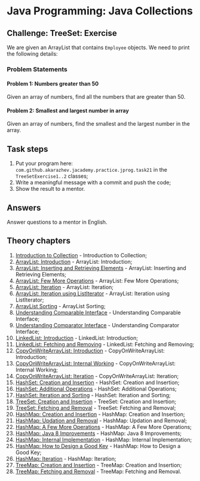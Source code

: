 # Java Programming: Java Collections

## Challenge: TreeSet: Exercise

We are given an ArrayList that contains `Employee` objects. We need to print the following details:

### Problem Statements

#### Problem 1: Numbers greater than 50

Given an array of numbers, find all the numbers that are greater than 50.

#### Problem 2: Smallest and largest number in array

Given an array of numbers, find the smallest and the largest number in the array.

## Task steps

1. Put your program here: `com.github.akarazhev.jacademy.practice.jprog.task21` in the `TreeSetExercise1..2` classes;
2. Write a meaningful message with a commit and push the code;
3. Show the result to a mentor.

## Answers

Answer questions to a mentor in English.

## Theory chapters

1. [Introduction to Collection](../../../java-programming/doc/collections/chapter_1.md "Introduction to Collection") - Introduction to Collection;
2. [ArrayList: Introduction](../../../java-programming/doc/collections/chapter_2.md "ArrayList: Introduction") - ArrayList: Introduction;
3. [ArrayList: Inserting and Retrieving Elements](../../../java-programming/doc/collections/chapter_3.md "ArrayList: Inserting and Retrieving Elements") -
   ArrayList: Inserting and Retrieving Elements;
4. [ArrayList: Few More Operations](../../../java-programming/doc/collections/chapter_4.md "ArrayList: Few More Operations") -
   ArrayList: Few More Operations;
5. [ArrayList: Iteration](../../../java-programming/doc/collections/chapter_5.md "ArrayList: Iteration") - ArrayList: Iteration;
6. [ArrayList: Iteration using ListIterator](../../../java-programming/doc/collections/chapter_6.md "ArrayList: Iteration using ListIterator") -
   ArrayList: Iteration using ListIterator;
7. [ArrayList Sorting](../../../java-programming/doc/collections/chapter_7.md "ArrayList Sorting") - ArrayList Sorting;
8. [Understanding Comparable Interface](../../../java-programming/doc/collections/chapter_8.md "Understanding Comparable Interface") -
   Understanding Comparable Interface;
9. [Understanding Comparator Interface](../../../java-programming/doc/collections/chapter_9.md "Understanding Comparator Interface") -
   Understanding Comparator Interface;
10. [LinkedList: Introduction](../../../java-programming/doc/collections/chapter_10.md "LinkedList: Introduction") - LinkedList: Introduction;
11. [LinkedList: Fetching and Removing](../../../java-programming/doc/collections/chapter_11.md "LinkedList: Fetching and Removing") -
    LinkedList: Fetching and Removing;
12. [CopyOnWriteArrayList: Introduction](../../../java-programming/doc/collections/chapter_12.md "CopyOnWriteArrayList: Introduction") -
    CopyOnWriteArrayList: Introduction;
13. [CopyOnWriteArrayList: Internal Working](../../../java-programming/doc/collections/chapter_13.md "CopyOnWriteArrayList: Internal Working") -
    CopyOnWriteArrayList: Internal Working;
14. [CopyOnWriteArrayList: Iteration](../../../java-programming/doc/collections/chapter_14.md "CopyOnWriteArrayList: Iteration") -
    CopyOnWriteArrayList: Iteration;
15. [HashSet: Creation and Insertion](../../../java-programming/doc/collections/chapter_15.md "HashSet: Creation and Insertion") -
    HashSet: Creation and Insertion;
16. [HashSet: Additional Operations](../../../java-programming/doc/collections/chapter_16.md "HashSet: Additional Operations") -
    HashSet: Additional Operations;
17. [HashSet: Iteration and Sorting](../../../java-programming/doc/collections/chapter_17.md "HashSet: Iteration and Sorting") -
    HashSet: Iteration and Sorting;
18. [TreeSet: Creation and Insertion](../../../java-programming/doc/collections/chapter_18.md "TreeSet: Creation and Insertion") -
    TreeSet: Creation and Insertion;
19. [TreeSet: Fetching and Removal](../../../java-programming/doc/collections/chapter_19.md "TreeSet: Fetching and Removal") -
    TreeSet: Fetching and Removal;
20. [HashMap: Creation and Insertion](../../../java-programming/doc/collections/chapter_20.md "HashMap: Creation and Insertion") -
    HashMap: Creation and Insertion;
21. [HashMap: Updation and Removal](../../../java-programming/doc/collections/chapter_21.md "HashMap: Updation and Removal") -
    HashMap: Updation and Removal;
22. [HashMap: A Few More Operations](../../../java-programming/doc/collections/chapter_22.md "HashMap: A Few More Operations") -
    HashMap: A Few More Operations;
23. [HashMap: Java 8 Improvements](../../../java-programming/doc/collections/chapter_23.md "HashMap: Java 8 Improvements") -
    HashMap: Java 8 Improvements;
24. [HashMap: Internal Implementation](../../../java-programming/doc/collections/chapter_24.md "HashMap: Internal Implementation") -
    HashMap: Internal Implementation;
25. [HashMap: How to Design a Good Key](../../../java-programming/doc/collections/chapter_25.md "HashMap: How to Design a Good Key") -
    HashMap: How to Design a Good Key;
26. [HashMap: Iteration](../../../java-programming/doc/collections/chapter_26.md "HashMap: Iteration") - HashMap: Iteration;
27. [TreeMap: Creation and Insertion](../../../java-programming/doc/collections/chapter_27.md "TreeMap: Creation and Insertion") -
    TreeMap: Creation and Insertion;
28. [TreeMap: Fetching and Removal](../../../java-programming/doc/collections/chapter_28.md "TreeMap: Fetching and Removal") -
    TreeMap: Fetching and Removal.